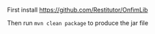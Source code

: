 First install https://github.com/Restitutor/OnfimLib

Then run `mvn clean package` to produce the jar file
